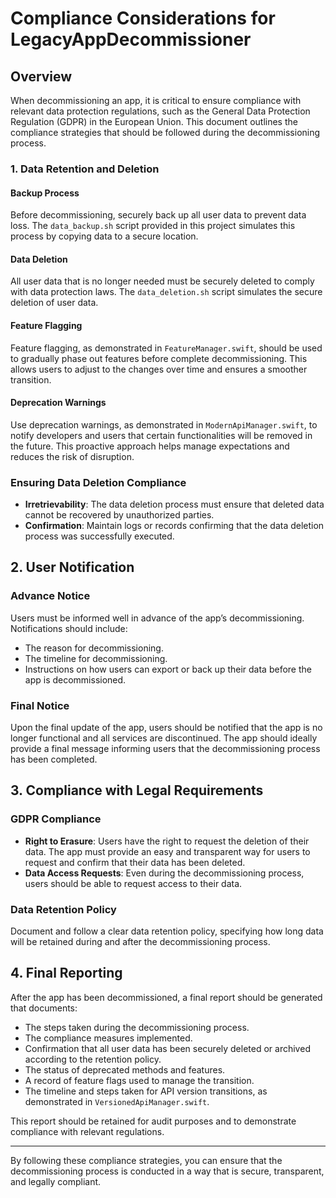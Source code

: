 # Compliance Considerations for LegacyAppDecommissioner

## Overview

When decommissioning an app, it is critical to ensure compliance with relevant data protection regulations, such as the General Data Protection Regulation (GDPR) in the European Union. This document outlines the compliance strategies that should be followed during the decommissioning process.

### 1. **Data Retention and Deletion**

#### Backup Process
Before decommissioning, securely back up all user data to prevent data loss. The `data_backup.sh` script provided in this project simulates this process by copying data to a secure location.

#### Data Deletion
All user data that is no longer needed must be securely deleted to comply with data protection laws. The `data_deletion.sh` script simulates the secure deletion of user data.

#### Feature Flagging
Feature flagging, as demonstrated in `FeatureManager.swift`, should be used to gradually phase out features before complete decommissioning. This allows users to adjust to the changes over time and ensures a smoother transition.

#### Deprecation Warnings
Use deprecation warnings, as demonstrated in `ModernApiManager.swift`, to notify developers and users that certain functionalities will be removed in the future. This proactive approach helps manage expectations and reduces the risk of disruption.

### Ensuring Data Deletion Compliance
- **Irretrievability**: The data deletion process must ensure that deleted data cannot be recovered by unauthorized parties.
- **Confirmation**: Maintain logs or records confirming that the data deletion process was successfully executed.

## 2. **User Notification**

### Advance Notice
Users must be informed well in advance of the app’s decommissioning. Notifications should include:
- The reason for decommissioning.
- The timeline for decommissioning.
- Instructions on how users can export or back up their data before the app is decommissioned.

### Final Notice
Upon the final update of the app, users should be notified that the app is no longer functional and all services are discontinued. The app should ideally provide a final message informing users that the decommissioning process has been completed.

## 3. **Compliance with Legal Requirements**

### GDPR Compliance
- **Right to Erasure**: Users have the right to request the deletion of their data. The app must provide an easy and transparent way for users to request and confirm that their data has been deleted.
- **Data Access Requests**: Even during the decommissioning process, users should be able to request access to their data.

### Data Retention Policy
Document and follow a clear data retention policy, specifying how long data will be retained during and after the decommissioning process.

## 4. **Final Reporting**

After the app has been decommissioned, a final report should be generated that documents:
- The steps taken during the decommissioning process.
- The compliance measures implemented.
- Confirmation that all user data has been securely deleted or archived according to the retention policy.
- The status of deprecated methods and features.
- A record of feature flags used to manage the transition.
- The timeline and steps taken for API version transitions, as demonstrated in `VersionedApiManager.swift`.

This report should be retained for audit purposes and to demonstrate compliance with relevant regulations.

---

By following these compliance strategies, you can ensure that the decommissioning process is conducted in a way that is secure, transparent, and legally compliant.


